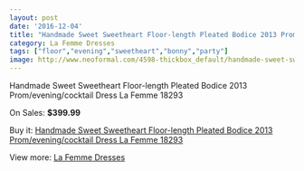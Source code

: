 ```yaml
---
layout: post
date: '2016-12-04'
title: "Handmade Sweet Sweetheart Floor-length Pleated Bodice 2013 Prom/evening/cocktail Dress La Femme 18293"
category: La Femme Dresses
tags: ["floor","evening","sweetheart","bonny","party"]
image: http://www.neoformal.com/4598-thickbox_default/handmade-sweet-sweetheart-floor-length-pleated-bodice-2013-prom-evening-cocktail-dress-la-femme-18293.jpg
---
```

Handmade Sweet Sweetheart Floor-length Pleated Bodice 2013 Prom/evening/cocktail Dress La Femme 18293

On Sales: **$399.99**
<a href="https://www.neoformal.com/en/la-femme-dresses/1716-handmade-sweet-sweetheart-floor-length-pleated-bodice-2013-prom-evening-cocktail-dress-la-femme-18293.html"><amp-img layout="responsive" width="600" height="600" src="//www.neoformal.com/4598-thickbox_default/handmade-sweet-sweetheart-floor-length-pleated-bodice-2013-prom-evening-cocktail-dress-la-femme-18293.jpg" alt="Handmade Sweet Sweetheart Floor-length Pleated Bodice 2013 Prom/evening/cocktail Dress La Femme 18293 0" /></a>
<a href="https://www.neoformal.com/en/la-femme-dresses/1716-handmade-sweet-sweetheart-floor-length-pleated-bodice-2013-prom-evening-cocktail-dress-la-femme-18293.html"><amp-img layout="responsive" width="600" height="600" src="//www.neoformal.com/4599-thickbox_default/handmade-sweet-sweetheart-floor-length-pleated-bodice-2013-prom-evening-cocktail-dress-la-femme-18293.jpg" alt="Handmade Sweet Sweetheart Floor-length Pleated Bodice 2013 Prom/evening/cocktail Dress La Femme 18293 1" /></a>

Buy it: [Handmade Sweet Sweetheart Floor-length Pleated Bodice 2013 Prom/evening/cocktail Dress La Femme 18293](https://www.neoformal.com/en/la-femme-dresses/1716-handmade-sweet-sweetheart-floor-length-pleated-bodice-2013-prom-evening-cocktail-dress-la-femme-18293.html "Handmade Sweet Sweetheart Floor-length Pleated Bodice 2013 Prom/evening/cocktail Dress La Femme 18293")

View more: [La Femme Dresses](https://www.neoformal.com/en/16-la-femme-dresses "La Femme Dresses")